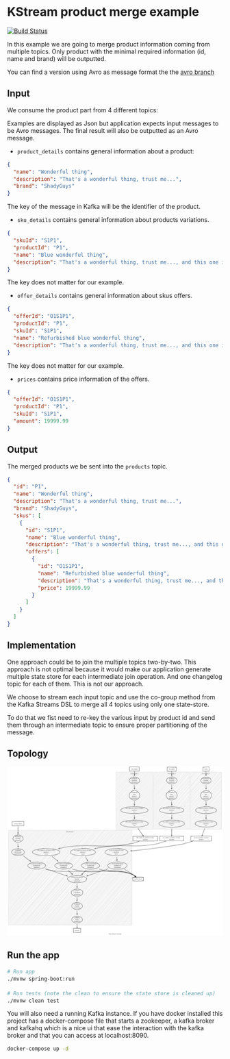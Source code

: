 # KStream product merge example

[![Build Status](https://travis-ci.com/adrien-ben/kstream-product-merge-example.svg?branch=master)](https://travis-ci.com/adrien-ben/kstream-product-merge-example)

In this example we are going to merge product information coming from multiple topics.
Only product with the minimal required information (id, name and brand) will be outputted.

You can find a version using Avro as message format the the [avro branch](https://github.com/adrien-ben/kstream-product-merge-example/tree/avro)

## Input

We consume the product part from 4 different topics:

Examples are displayed as Json but application expects input messages to be Avro messages.
The final result will also be outputted as an Avro message.

- `product_details` contains general information about a product:

```json
{
  "name": "Wonderful thing",
  "description": "That's a wonderful thing, trust me...",
  "brand": "ShadyGuys"
}
```

The key of the message in Kafka will be the identifier of the product.

- `sku_details` contains general information about products variations.

```json
{
  "skuId": "S1P1",
  "productId": "P1",
  "name": "Blue wonderful thing",
  "description": "That's a wonderful thing, trust me..., and this one is blue !"
}
```

The key does not matter for our example.

- `offer_details` contains general information about skus offers.

```json
{
  "offerId": "O1S1P1",
  "productId": "P1",
  "skuId": "S1P1",
  "name": "Refurbished blue wonderful thing",
  "description": "That's a wonderful thing, trust me..., and this one is blue ! It should work too."
}
```

The key does not matter for our example.

- `prices` contains price information of the offers.

```json
{
  "offerId": "O1S1P1",
  "productId": "P1",
  "skuId": "S1P1",
  "amount": 19999.99
}
```

## Output

The merged products we be sent into the `products` topic.

```json
{
  "id": "P1",
  "name": "Wonderful thing",
  "description": "That's a wonderful thing, trust me...",
  "brand": "ShadyGuys",
  "skus": [
    {
      "id": "S1P1",
      "name": "Blue wonderful thing",
      "description": "That's a wonderful thing, trust me..., and this one is blue !",
      "offers": [
        {
          "id": "O1S1P1",
          "name": "Refurbished blue wonderful thing",
          "description": "That's a wonderful thing, trust me..., and this one is blue ! It should work too.",
          "price": 19999.99
        }
      ]
    }
  ]
}
```

## Implementation

One approach could be to join the multiple topics two-by-two.
This approach is not optimal because it would make our application generate multiple state store for each intermediate join operation.
And one changelog topic for each of them. This is not our approach.

We choose to stream each input topic and use the co-group method from the Kafka Streams DSL to merge all 4 topics using only one state-store.

To do that we fist need to re-key the various input by product id and send them through an intermediate topic
to ensure proper partitioning of the message.

## Topology

![Topology](topology.png)

## Run the app 

```sh
# Run app
./mvnw spring-boot:run

# Run tests (note the clean to ensure the state store is cleaned up)
./mvnw clean test
```

You will also need a running Kafka instance. If you have docker installed this project has a
docker-compose file that starts a zookeeper, a kafka broker and kafkahq which is a nice ui
that ease the interaction with the kafka broker and that you can access at localhost:8090.

```sh
docker-compose up -d
```
